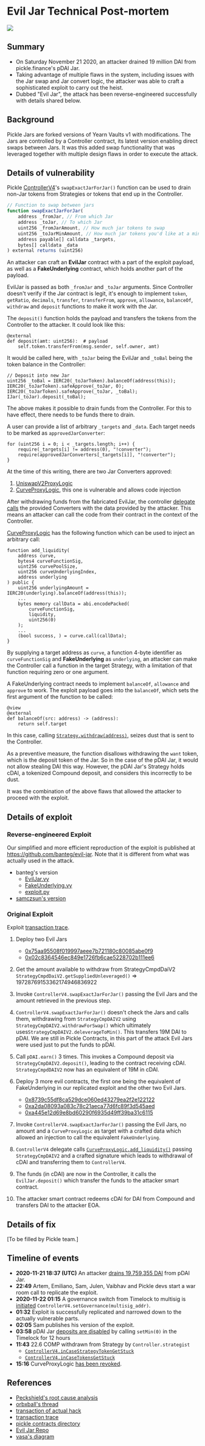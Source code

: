 # Evil Jar Technical Post-mortem

![](assets/pickle-evil-jar.png)

## Summary

- On Saturday November 21 2020, an attacker drained 19 million DAI from pickle.finance's pDAI Jar.
- Taking advantage of multiple flaws in the system, including issues with the Jar swap and Jar convert logic, the attacker was able to craft a sophisticated exploit to carry out the heist.
- Dubbed "Evil Jar", the attack has been reverse-engineered successfully with details shared below.

## Background

Pickle Jars are forked versions of Yearn Vaults v1 with modifications. The Jars are controlled by a Controller contract, its latest version enabling direct swaps between Jars. It was this added swap functionality that was leveraged together with multiple design flaws in order to execute the attack.

## Details of vulnerability

Pickle [ControllerV4](https://github.com/pickle-finance/protocol/blob/4d7ecfa766536622848a29407c0464283d11fb67/src/controller-v4.sol#L250-L336)'s `swapExactJarForJar()` function can be used to drain non-Jar tokens from Strategies or tokens that end up in the Controller.

```javascript
// Function to swap between jars
function swapExactJarForJar(
    address _fromJar, // From which Jar
    address _toJar, // To which Jar
    uint256 _fromJarAmount, // How much jar tokens to swap
    uint256 _toJarMinAmount, // How much jar tokens you'd like at a minimum
    address payable[] calldata _targets,
    bytes[] calldata _data
) external returns (uint256)
```

An attacker can craft an **EvilJar** contract with a part of the exploit payload, as well as a **FakeUnderlying** contract, which holds another part of the payload.

EvilJar is passed as both `_fromJar` and `_toJar` arguments. Since Controller doesn't verify if the Jar contract is legit, it's enough to implement `token`, `getRatio`, `decimals`, `transfer`, `transferFrom`, `approve`, `allowance`, `balanceOf`, `withdraw` and `deposit` functions to make it work with the Jar.

The `deposit()` function holds the payload and transfers the tokens from the Controller to the attacker. It could look like this:

```vyper
@external
def deposit(amt: uint256):  # payload
    self.token.transferFrom(msg.sender, self.owner, amt)
```

It would be called here, with `_toJar` being the EvilJar and `_toBal` being the token balance in the Controller:

```solidity
// Deposit into new Jar
uint256 _toBal = IERC20(_toJarToken).balanceOf(address(this));
IERC20(_toJarToken).safeApprove(_toJar, 0);
IERC20(_toJarToken).safeApprove(_toJar, _toBal);
IJar(_toJar).deposit(_toBal);
```

The above makes it possible to drain funds from the Controller. For this to have effect, there needs to be funds there to drain.

A user can provide a list of arbitrary `_targets` and `_data`. Each target needs to be marked as `approvedJarConverter`:

```solidity
for (uint256 i = 0; i < _targets.length; i++) {
    require(_targets[i] != address(0), "!converter");
    require(approvedJarConverters[_targets[i]], "!converter");
}
```

At the time of this writing, there are two Jar Converters approved:
1. [UniswapV2ProxyLogic](https://ethtx.info/mainnet/0x217f9239ed23325a775cf5a951aad878bdcee3f6ffd8daf91f9d7098b2800491)
2. [CurveProxyLogic](https://ethtx.info/mainnet/0x9d25b1872d6588c5fb69e83cc1a62f401d974b91ccfb9e1bf2f4d0a7618cd1f0), this one is vulnerable and allows code injection

After withdrawing funds from the fabricated EvilJar, the controller [delegate calls](https://github.com/pickle-finance/protocol/blob/4d7ecfa766536622848a29407c0464283d11fb67/src/controller-v4.sol#L338-L370) the provided Converters with the data provided by the attacker. This means an attacker can call the code from their contract in the context of the Controller.

[CurveProxyLogic](https://github.com/pickle-finance/protocol/blob/4d7ecfa766536622848a29407c0464283d11fb67/src/proxy-logic/curve.sol#L27-L54) has the following function which can be used to inject an arbitrary call:

```solidity
function add_liquidity(
    address curve,
    bytes4 curveFunctionSig,
    uint256 curvePoolSize,
    uint256 curveUnderlyingIndex,
    address underlying
) public {
    uint256 underlyingAmount = IERC20(underlying).balanceOf(address(this));
    ...
    bytes memory callData = abi.encodePacked(
        curveFunctionSig,
        liquidity,
        uint256(0)
    );
    ...
    (bool success, ) = curve.call(callData);
}
```
By supplying a target address as `curve`, a function 4-byte identifier as `curveFunctionSig` and **FakeUnderlying** as `underlying`, an attacker can make the Controller call a function in the target Strategy, with a limitation of that function requiring zero or one argument.

A FakeUnderlying contract needs to implement `balanceOf`, `allowance` and `approve` to work. The exploit payload goes into the `balanceOf`, which sets the first argument of the function to be called:

```vyper
@view
@external
def balanceOf(src: address) -> (address):
    return self.target
```

In this case, calling [`Strategy.withdraw(address)`](https://github.com/pickle-finance/protocol/blob/4d7ecfa766536622848a29407c0464283d11fb67/src/strategies/strategy-base.sol#L139-L145), seizes dust that is sent to the Controller.

As a preventive measure, the function disallows withdrawing the `want` token, which is the deposit token of the Jar. So in the case of the pDAI Jar, it would not allow stealing DAI this way. However, the pDAI Jar's Strategy holds cDAI, a tokenized Compound deposit, and considers this incorrectly to be dust.

It was the combination of the above flaws that allowed the attacker to proceed with the exploit.

## Details of exploit

### Reverse-engineered Exploit

Our simplified and more efficient reproduction of the exploit is published at https://github.com/banteg/evil-jar. Note that it is different from what was actually used in the attack.

- banteg's version
    - [EvilJar.vy](https://github.com/banteg/evil-jar/blob/master/contracts/EvilJar.vy)
    - [FakeUnderlying.vy](https://github.com/banteg/evil-jar/blob/master/contracts/FakeUnderlying.vy)
    - [exploit.py](https://github.com/banteg/evil-jar/blob/master/scripts/exploit.py)
- [samczsun's version](https://github.com/banteg/evil-jar/blob/master/reference/samczsun.sol)

### Original Exploit

Exploit [transaction trace](https://ethtx.info/mainnet/0xe72d4e7ba9b5af0cf2a8cfb1e30fd9f388df0ab3da79790be842bfbed11087b0).

1. Deploy two Evil Jars
    - [0x75aa95508f019997aeee7b721180c80085abe0f9](https://etherscan.io/address/0x75aa95508f019997aeee7b721180c80085abe0f9 ) 
    -  [0x02c8364546ec849e1726fb6cae5228702b111ee6](https://etherscan.io/address/0x02c8364546ec849e1726fb6cae5228702b111ee6)

2. Get the amount available to withdraw from StrategyCmpdDaiV2
`StrategyCmpdDaiV2.getSuppliedUnleveraged()` => 19728769153362174946836922

3. Invoke `ControllerV4.swapExactJarForJar()` passing the Evil Jars and the amount retrieved in the previous step.

4. `ControllerV4.swapExactJarForJar()` doesn't check the Jars and calls them, withdrawing from `StrategyCmpDAIV2` using `StrategyCmpDAIV2.withdrawForSwap()` which ultimately uses`StrategyCmpDAIV2.deleverageToMin()`. This transfers 19M DAI to pDAI. We are still in Pickle Contracts, in this part of the attack Evil Jars were used just to put the funds to pDAI.

5. Call `pDAI.earn()` 3 times. This invokes a Compound deposit via `StrategyCmpDAIV2.deposit()`, leading to the contract receiving cDAI. `StrategyCmpdDAIV2` now has an equivalent of 19M in cDAI.

6. Deploy 3 more evil contracts, the first one being the equivalent of FakeUnderlying in our replicated exploit and the other two Evil Jars.
    - [0x8739c55df8ca529dce060ed43279ea2f2e122122](https://etherscan.io/address/0x8739c55df8ca529dce060ed43279ea2f2e122122)
    - [0xa2da08093a083c78c21aeca77d6fc89f3d545aed](https://etherscan.io/address/0xa2da08093a083c78c21aeca77d6fc89f3d545aed)
    - [0xa445e12d69e8bd60290f6935d49ff39ba31c6115](https://etherscan.io/address/0xa445e12d69e8bd60290f6935d49ff39ba31c6115)

7. Invoke `ControllerV4.swapExactJarForJar()` passing the Evil Jars, no amount and a `CurveProxyLogic` as target with a crafted data which allowed an injection to call the equivalent `FakeUnderlying`.

8. `ControllerV4` delegate calls [`CurveProxyLogic.add_liquidity()`](https://etherscan.io/address/0x6186e99d9cfb05e1fdf1b442178806e81da21dd8) passing `StrategyCmpDAIV2` and a crafted signature which leads to withdrawal of cDAI and transferring them to `ControllerV4`.

9. The funds (in cDAI) are now in the Controller, it calls the `EvilJar.deposit()` which transfer the funds to the attacker smart contract.

10. The attacker smart contract redeems cDAI for DAI from Compound and transfers DAI to the attacker EOA.


## Details of fix

[To be filled by Pickle team.]

## Timeline of events

- **2020-11-21 18:37 (UTC)** An attacker [drains 19,759,355 DAI](https://ethtx.info/mainnet/0xe72d4e7ba9b5af0cf2a8cfb1e30fd9f388df0ab3da79790be842bfbed11087b0) from pDAI Jar.
- **22:49** Artem, Emiliano, Sam, Julen, Vaibhav and Pickle devs start a war room call to replicate the exploit.
- **2020-11-22 01:15** A governance switch from Timelock to multisig is [initiated](http://ethtx.info/mainnet/0x605d50b0cd8b43f799f0fc7b4d5128ce480223cdf00) `ControllerV4.setGovernance(multisig_addr)`.
- **01:32** Exploit is successfully replicated and narrowed down to the actually vulnerable parts.
- **02:05** Sam publishes his version of the exploit.
- **03:58** pDAI Jar [deposits are disabled](https://ethtx.info/mainnet/0x784a56fc30bd69e4c60bbf0ad172896244ba60b146352aa0103fd9a9e6af8b18) by calling `setMin(0)` in the Timelock for 12 hours
- **11:43** 22.6 COMP withdrawn from Strategy by `Controller.strategist`
    - [`ControllerV4.inCaseStrategyTokenGetStuck`](https://ethtx.info/mainnet/0x6a6cc3446a4a44f741c36d0ac758b6241d60a93e108e68c3c323943d301f2f95)
    - [`ControllerV4.inCaseTokensGetStuck`](https://ethtx.info/mainnet/0xcb33620d962b55f5696ce88ce449bdcf40d7d467dfe0059b8ca8a9e97cb2d963)
- **15:16** CurveProxyLogic [has been revoked](https://ethtx.info/mainnet/0x718495b34b1fa33945aea2c694568f099b84198be9490386c36cd456be3539f8).

## References

- [Peckshield's root cause analysis](https://peckshield.medium.com/pickle-incident-root-cause-analysis-5d73496ebc9f)
- [orbxball's thread](https://twitter.com/orbxball/status/1330395576593211392)
- [transaction of actual hack](https://etherscan.io/tx/0xe72d4e7ba9b5af0cf2a8cfb1e30fd9f388df0ab3da79790be842bfbed11087b0)
- [transaction trace](https://ethtx.info/mainnet/0xe72d4e7ba9b5af0cf2a8cfb1e30fd9f388df0ab3da79790be842bfbed11087b0)
- [pickle contracts directory](https://github.com/pickle-finance/contracts)
- [Evil Jar Repo](https://github.com/banteg/evil-jar)
- [vasa's diagram](https://twitter.com/vasa_develop/status/1330532691205361664/photo/1)
